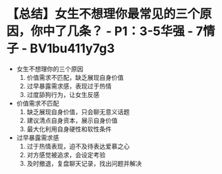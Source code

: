 # 【总结】女生不想理你最常见的三个原因，你中了几条？ - P1：3-5华强 - 7情子 - BV1bu411y7g3

-   女生不想理你的三个原因
    1.  价值需求不匹配，缺乏展现自身价值
    2.  过早暴露需求感，表现过于热情
    3.  过度舔狗行为，让女生反感
-   价值需求不匹配
    1.  缺乏展现自身价值，只会聊无意义话题
    2.  建议清点自身资本，展示自身价值
    3.  最大化利用自身硬性和软性条件
-   过早暴露需求感
    1.  过于热情表现，迫不及待表达爱慕之心
    2.  对方感觉被追求，会设定考验
    3.  及时撤退，复盘聊天记录，找出问题并解决